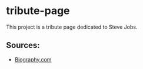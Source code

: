 # tribute-page

This project is a tribute page dedicated to Steve Jobs.

## Sources:

- [Biography.com](https://www.biography.com/business-figure/steve-jobs)
